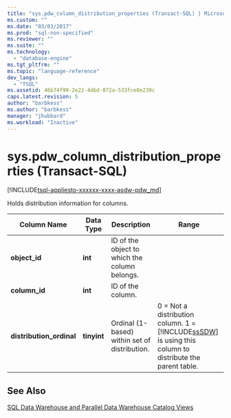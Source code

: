 ```yaml
---
title: "sys.pdw_column_distribution_properties (Transact-SQL) | Microsoft Docs"
ms.custom: ""
ms.date: "03/03/2017"
ms.prod: "sql-non-specified"
ms.reviewer: ""
ms.suite: ""
ms.technology: 
  - "database-engine"
ms.tgt_pltfrm: ""
ms.topic: "language-reference"
dev_langs: 
  - "TSQL"
ms.assetid: 46b74f99-2e22-4dbd-872a-533fce0e239c
caps.latest.revision: 5
author: "barbkess"
ms.author: "barbkess"
manager: "jhubbard"
ms.workload: "Inactive"
---
```

# sys.pdw_column_distribution_properties (Transact-SQL)
[!INCLUDE[tsql-appliesto-xxxxxx-xxxx-asdw-pdw_md](../../includes/tsql-appliesto-xxxxxx-xxxx-asdw-pdw-md.md)]

  Holds distribution information for columns.  
  
|Column Name|Data Type|Description|Range|  
|-----------------|---------------|-----------------|-----------|  
|**object_id**|**int**|ID of the object to which the column belongs.||  
|**column_id**|**int**|ID of the column.||  
|**distribution_ordinal**|**tinyint**|Ordinal (1-based) within set of distribution.|0 = Not a distribution column. 1 = [!INCLUDE[ssSDW](../../includes/sssdw-md.md)] is using this column to distribute the parent table.|  
  
## See Also  
 [SQL Data Warehouse and Parallel Data Warehouse Catalog Views](../../relational-databases/system-catalog-views/sql-data-warehouse-and-parallel-data-warehouse-catalog-views.md)  
  
  
